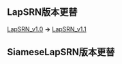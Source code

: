 ## LapSRN版本更替
[LapSRN_v1.0](https://github.com/zhgqcn/GraduationProject/tree/master/LapSRN/LapSRN_HRW) **→**  [LapSRN_v1.1](https://github.com/zhgqcn/GraduationProject/tree/master/LapSRN/LapSRN_HRW_Adagrad)

## SiameseLapSRN版本更替
